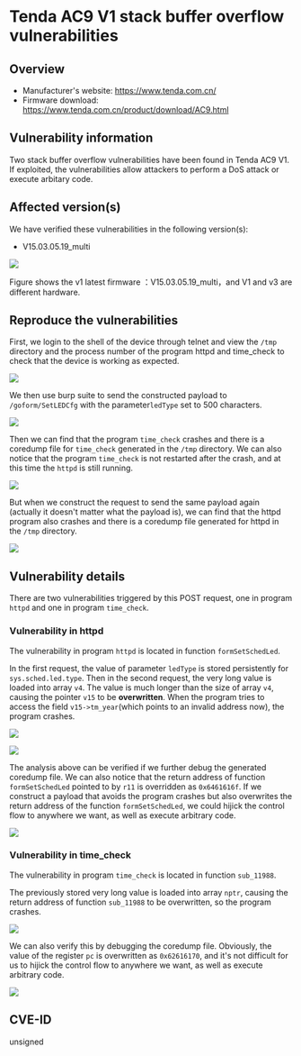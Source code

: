 # Tenda AC9 V1 stack buffer overflow vulnerabilities

## Overview

- Manufacturer's website: <https://www.tenda.com.cn/>
- Firmware download: <https://www.tenda.com.cn/product/download/AC9.html>

## Vulnerability information

Two stack buffer overflow vulnerabilities have been found in Tenda AC9 V1. If exploited, the vulnerabilities allow attackers to perform a DoS attack or execute arbitary code.

## Affected version(s)

We have verified these vulnerabilities in the following version(s):

- V15.03.05.19_multi

![](pic/version.png)

Figure shows the v1 latest firmware ：V15.03.05.19_multi，and V1 and v3 are different hardware.

## Reproduce the vulnerabilities

First, we login to the shell of the device through telnet and view the `/tmp` directory and the process number of the program httpd and time_check to check that the device is working as expected.

![](pic/reproduce_1.png)

We then use burp suite to send the constructed payload to `/goform/SetLEDCfg` with the parameter`ledType` set to 500 characters.

![](pic/reproduce_2.png)

Then we can find that the program `time_check` crashes and there is a coredump file for `time_check` generated in the `/tmp` directory. We can also notice that the program `time_check` is not restarted after the crash, and at this time the `httpd` is still running.

![](pic/reproduce_3.png)

But when we construct the request to send the same payload again (actually it doesn't matter what the payload is), we can find that the httpd program also crashes and there is a coredump file generated for httpd in the `/tmp` directory.

![](pic/reproduce_4.png)

## Vulnerability details

There are two vulnerabilities triggered by this POST request, one in program `httpd` and one in program `time_check`.

### Vulnerability in httpd

The vulnerability in program `httpd` is located in function `formSetSchedLed`.

In the first request, the value of parameter `ledType` is stored persistently for `sys.sched.led.type`. Then in the second request, the very long value is loaded into array `v4`. The value is much longer than the size of array `v4`, causing the pointer `v15` to be **overwritten**. When the program tries to access the field `v15->tm_year`(which points to an invalid address now), the program crashes.

![](pic/code_1.png)

![](pic/code_2.png)

The analysis above can be verified if we further debug the generated coredump file. We can also notice that the return address of function `formSetSchedLed` pointed to by `r11` is overridden as `0x6461616f`. If we construct a payload that avoids the program crashes but also overwrites the return address of the function `formSetSchedLed`, we could hijick the control flow to anywhere we want, as well as execute arbitrary code.

![](pic/debug_1.png)

### Vulnerability in time_check

The vulnerability in program `time_check` is located in function `sub_11988`.

The previously stored very long value is loaded into array `nptr`, causing the return address of function `sub_11988` to be overwritten, so the program crashes.

![](pic/code_3.png)

We can also verify this by debugging the coredump file. Obviously, the value of the register `pc` is overwritten as `0x62616170`, and it's not difficult for us to hijick the control flow to anywhere we want, as well as execute arbitrary code.

![](pic/debug_2.png)

## CVE-ID

unsigned
